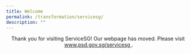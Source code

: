 ```yaml
---
title: Welcome
permalink: /transformation/servicesg/
description: ""
---
```

<p style="text-align:center"> Thank you for visiting ServiceSG! Our webpage has moved. Please visit&nbsp;<a href="www.psd.gov.sg/servicesg"> www.psd.gov.sg/servicesg </a>.</p>